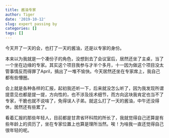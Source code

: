 ```yaml
---
title: 酱油专家
author: Tiger
date: '2019-10-12'
slug: expert passing by
categories: []
tags: []
---
```


今天开了一天的会，也打了一天的酱油，还是以专家的身份。

本来以为我就是一个凑份子的角色，没想到去了会议室后，居然还坐了主桌，当了一个坐在边缘的专家。其实这个项目我参与才半个多月，十一因为做这个项目没太管事情反而得罪了April，搞出了一堆不愉快。今天居然还坐在专家席上，我自己都有些懵圈。

会上就是各种各样的汇报，起初我还听一下，后来就没怎么听了，因为我发现所谓提意见也都是提一提，方向性的，也不涉及技术细节，而方向这块我肯定也当不了专家，干脆也就不说啥了，免得误人子弟。就这么打了一天的酱油，中午还没得休，居然还有些累了。

看着汇报的那些年轻人，目前都是甘肃省环科院的所长了，我就觉得自己还算是有些年龄上的资历了，坐在专家位置上也算是理所当然。唉！为啥我一直还觉得自己很年轻的呢。
